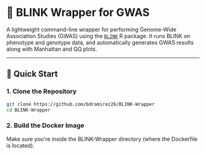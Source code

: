 # 🌾 BLINK Wrapper for GWAS

A lightweight command-line wrapper for performing Genome-Wide Association Studies (GWAS) using the [`BLINK`](https://github.com/YaoZhou89/BLINK) R package. It runs BLINK on phenotype and genotype data, and automatically generates GWAS results along with Manhattan and QQ plots.

---

## 🚀 Quick Start

### 1. Clone the Repository

```bash
git clone https://github.com/bdramirez26/BLINK-Wrapper
cd BLINK-Wrapper
```

### 2. Build the Docker Image

Make sure you're inside the BLINK-Wrapper directory (where the Dockerfile is located).
